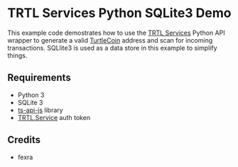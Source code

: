# TRTL Services Python SQLite3 Demo

This example code demostrates how to use the [TRTL Services](https://trtl.services) Python API wrapper to generate a valid [TurtleCoin](https://turtlecoin.lol) address and scan for incoming transactions. SQLlite3 is used as a data store in this example to simplify things.

## Requirements

- Python 3
- SQLite 3
- [ts-api-js](https://github.com/trtl-services/ts-api-js) library
- [TRTL.Service](https://trtl.services) auth token

## Credits
- fexra

